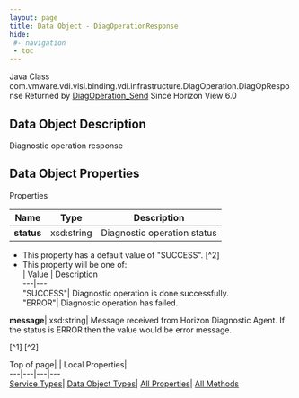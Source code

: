 ```yaml
---
layout: page
title: Data Object - DiagOperationResponse
hide:
 #- navigation
 - toc
---
```






Java Class
    com.vmware.vdi.vlsi.binding.vdi.infrastructure.DiagOperation.DiagOpResponse
Returned by
     [DiagOperation_Send](vdi.infrastructure.DiagOperation.md#send)
Since 
    Horizon View 6.0

## Data Object Description 

Diagnostic operation response 

## Data Object Properties

Properties

Name |  Type |  Description   
---|---|---  
**status**|  xsd:string|  Diagnostic operation status   


  * This property has a default value of "SUCCESS".
[^2]
  * This property will be one of:  
|  Value |  Description   
---|---  
"SUCCESS"| Diagnostic operation is done successfully.  
"ERROR"| Diagnostic operation has failed.  

  
**message**|  xsd:string|  Message received from Horizon Diagnostic Agent. If the status is ERROR then the value would be error message.   


[^1]
[^2]

  
  
  
Top of page| | Local Properties|   
---|---|---|---  
[Service Types](index-mo_types.md)| [Data Object Types](index-do_types.md)| [All Properties](index-properties.md)| [All Methods](index-methods.md)  
  
  

